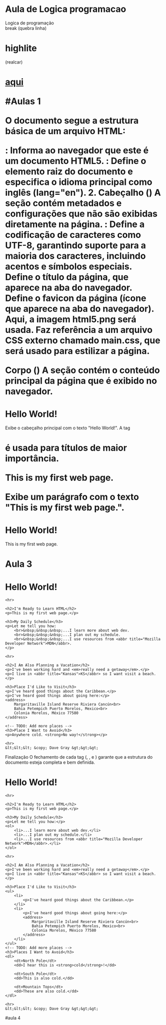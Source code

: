 # Aula de Logica programacao 
Logica de programação 
<br> break  (quebra linha)
<h1> highlite </h1>(realcar) <h1>
<a href="https://www.mozilla.org/">aqui</a>

#Aulas 1


O documento segue a estrutura básica de um arquivo HTML:
<!DOCTYPE html>: Informa ao navegador que este é um documento HTML5.
<html lang="en">: Define o elemento raiz do documento e especifica o idioma principal como inglês (lang="en").
2. Cabeçalho (<head>)
A seção <head> contém metadados e configurações que não são exibidas diretamente na página.
<meta charset="UTF-8">: Define a codificação de caracteres como UTF-8, garantindo suporte para a maioria dos caracteres, incluindo acentos e símbolos especiais.
<title>: Define o título da página, que aparece na aba do navegador. Neste caso, o título é "My First Web Page".
<style>: Contém regras CSS para estilizar a página.

3. Estilo CSS (<style>)
Estilos são aplicados para controlar a aparência da página:
html { font-size: 22px; }:
Define o tamanho da fonte base como 22 pixels para o elemento <html>, afetando todos os textos da página.
body { background-color: #333; color: whitesmoke; }:
background-color: #333;: Define a cor de fundo do corpo da página como um tom escuro (cinza quase preto).
color: whitesmoke;: Define a cor do texto como um branco acinzentado (um tom suave de branco).

4. Corpo do Documento (<body>)
A seção <body> contém o conteúdo visível da página:
<h1>Hello World!</h1>:
Um cabeçalho de nível 1 que exibe o texto "Hello World!" em destaque.
<p>This is my first web page.</p>:
Um parágrafo de texto que exibe "This is my first web page.".

# Aula 2
Estrutura Geral
A estrutura do documento segue o padrão de uma página HTML básica, com uma declaração <!DOCTYPE html> no início para indicar ao navegador que o documento usa HTML5.

1. <html lang="en">
Define o elemento raiz do documento HTML, e o atributo lang="en" especifica que o idioma principal da página é o inglês.

Cabeçalho (<head>)
A seção <head> contém metadados e informações que não são exibidas diretamente na página, mas são importantes para navegadores e mecanismos de busca.

<meta charset="UTF-8">
Especifica a codificação de caracteres usada pela página (UTF-8), que suporta a maioria dos caracteres em diferentes idiomas.

<meta name="author" content="Dave Gray">
Declara o autor da página como "Dave Gray".

<meta name="description" content="This page contains all the things I am learning how to create as I learn HTML.">
Fornece uma breve descrição da página. Este conteúdo pode ser usado por mecanismos de busca como um resumo da página.

<title>My First Web Page</title>
Define o título da página, que aparece na aba do navegador.

<link rel="icon" href="html5.png" type="image/x-icon">
Define o favicon da página (ícone que aparece na aba do navegador). Aqui, a imagem html5.png será usada.

<link rel="stylesheet" href="main.css" type="text/css">
Faz referência a um arquivo CSS externo chamado main.css, que será usado para estilizar a página.

Corpo (<body>)
A seção <body> contém o conteúdo principal da página que é exibido no navegador.

<h1>Hello World!</h1>
Exibe o cabeçalho principal com o texto "Hello World!". A tag <h1> é usada para títulos de maior importância.

<p>This is my first web page.</p>
Exibe um parágrafo com o texto "This is my first web page.".

<!DOCTYPE html>
<html lang="en">

<head>
    <meta charset="UTF-8">
    <meta name="author" content="Dave Gray">
    <meta name="description" content="This page contains all the things I am learning how to create as I learn HTML.">
    <title>My First Web Page</title>
    <link rel="icon" href="html5.png" type="image/x-icon">
    <link rel="stylesheet" href="main.css" type="text/css">
</head>

<body>
    <h1>Hello World!</h1>
    <p>This is my first web page.</p>
</body>

</html>

# Aula 3 
<!DOCTYPE html>
<html lang="en">

<head>
    <meta charset="UTF-8">
    <meta name="author" content="Dave Gray">
    <meta name="description" content="This page contains all the things I am learning how to create as I learn HTML.">
    <title>My First Web Page</title>
    <link rel="icon" href="html5.png" type="image/x-icon">
    <link rel="stylesheet" href="main.css" type="text/css">
</head>

<body>
    <h1>Hello World!</h1>

    <hr>

    <h2>I'm Ready to Learn HTML</h2>
    <p>This is my first web page.</p>

    <h3>My Daily Schedule</h3>
    <p>Let me tell you how:
        <br>&nbsp;&nbsp;&nbsp;...I learn more about web dev.
        <br>&nbsp;&nbsp;&nbsp;...I plan out my schedule.
        <br>&nbsp;&nbsp;&nbsp;...I use resources from <abbr title="Mozilla Developer Network">MDN</abbr>.
    </p>

    <hr>

    <h2>I Am Also Planning a Vacation</h2>
    <p>I've been working hard and <em>really need a getaway</em>.</p>
    <p>I live in <abbr title="Kansas">KS</abbr> so I want visit a beach.</p>

    <h3>Place I'd Like to Visit</h3>
    <p>I've heard good things about the Caribbean.</p>
    <p>I've heard good things about going here:</p>
    <address>
        Margaritaville Island Reserve Riviera Cancún<br>
        Bahia Petempich Puerto Morelos, Mexico<br>
        Colonia Morelos, México 77580
    </address>

    <!-- TODO: Add more places -->
    <h3>Place I Want to Avoid</h3>
    <p>Anywhere cold. <strong>No way!</strong></p>

    <hr>
    &lt;&lt;&lt; &copy; Dave Gray &gt;&gt;&gt;
</body>

</html>

Finalização
O fechamento de cada tag (</html>, </head>, e </body>) garante que a estrutura do documento esteja completa e bem definida.


<!DOCTYPE html>
<html lang="en">

<head>
    <meta charset="UTF-8">
    <meta name="author" content="Dave Gray">
    <meta name="description" content="This page contains all the things I am learning how to create as I learn HTML.">
    <title>My First Web Page</title>
    <link rel="icon" href="html5.png" type="image/x-icon">
    <link rel="stylesheet" href="main.css" type="text/css">
</head>

<body>
    <h1>Hello World!</h1>

    <hr>

    <h2>I'm Ready to Learn HTML</h2>
    <p>This is my first web page.</p>

    <h3>My Daily Schedule</h3>
    <p>Let me tell you how:</p>
    <ol>
        <li>...I learn more about web dev.</li>
        <li>...I plan out my schedule.</li>
        <li>...I use resources from <abbr title="Mozilla Developer Network">MDN</abbr>.</li>
    </ol>

    <hr>

    <h2>I Am Also Planning a Vacation</h2>
    <p>I've been working hard and <em>really need a getaway</em>.</p>
    <p>I live in <abbr title="Kansas">KS</abbr> so I want visit a beach.</p>

    <h3>Place I'd Like to Visit</h3>
    <ul>
        <li>
            <p>I've heard good things about the Caribbean.</p>
        </li>
        <li>
            <p>I've heard good things about going here:</p>
            <address>
                Margaritaville Island Reserve Riviera Cancún<br>
                Bahia Petempich Puerto Morelos, Mexico<br>
                Colonia Morelos, México 77580
            </address>
        </li>
    </ul>
    <!-- TODO: Add more places -->
    <h3>Places I Want to Avoid</h3>
    <dl>
        <dt>North Pole</dt>
        <dd>I hear this is <strong>cold</strong>!</dd>

        <dt>South Pole</dt>
        <dd>This is also cold.</dd>

        <dt>Mountain Tops</dt>
        <dd>These are also cold.</dd>
    </dl>

    <hr>
    &lt;&lt;&lt; &copy; Dave Gray &gt;&gt;&gt;
</body>

</html> #aula 4





